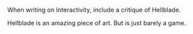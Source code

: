 When writing on Interactivity, include a critique
of Hellblade.

Hellblade is an amazing piece of art.
But is just barely a game.
